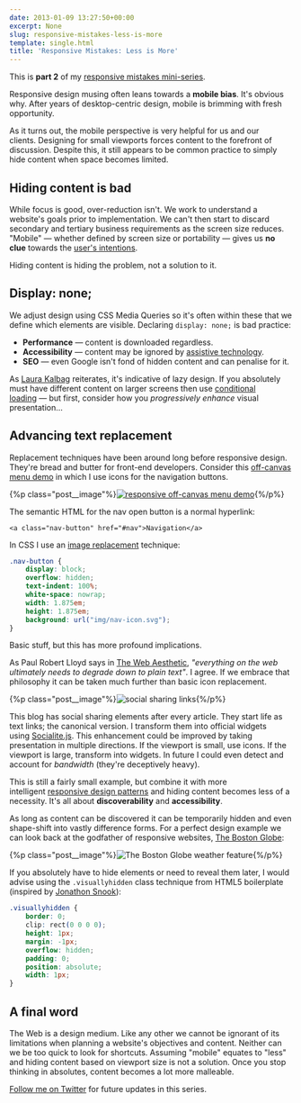 ```yaml
---
date: 2013-01-09 13:27:50+00:00
excerpt: None
slug: responsive-mistakes-less-is-more
template: single.html
title: 'Responsive Mistakes: Less is More'
---
```


This is **part 2** of my [responsive mistakes mini-series](http://dbushell.com/2013/01/06/a-mini-series-of-responsive-mistakes/).

Responsive design musing often leans towards a **mobile bias**. It's obvious why. After years of desktop-centric design, mobile is brimming with fresh opportunity.

As it turns out, the mobile perspective is very helpful for us and our clients. Designing for small viewports forces content to the forefront of discussion. Despite this, it still appears to be common practice to simply hide content when space becomes limited.


## Hiding content is bad


While focus is good, over-reduction isn't. We work to understand a website's goals prior to implementation. We can't then start to discard secondary and tertiary business requirements as the screen size reduces. "Mobile" — whether defined by screen size or portability — gives us **no clue** towards the [user's intentions](http://dbushell.com/2012/03/23/the-mobile-fallacy/).

Hiding content is hiding the problem, not a solution to it.


## Display: none;


We adjust design using CSS Media Queries so it's often within these that we define which elements are visible. Declaring `display: none;` is bad practice:


* **Performance** — content is downloaded regardless.
* **Accessibility** — content may be ignored by [assistive technology](http://www.alistapart.com/articles/now-you-see-me/).
* **SEO** — even Google isn't fond of hidden content and can penalise for it.


As [Laura Kalbag](http://laurakalbag.com/display-none/) reiterates, it's indicative of lazy design. If you absolutely must have different content on larger screens then use [conditional loading](http://24ways.org/2011/conditional-loading-for-responsive-designs/) — but first, consider how you _progressively enhance_ visual presentation…


## Advancing text replacement


Replacement techniques have been around long before responsive design. They're bread and butter for front-end developers. Consider this [off-canvas menu demo](http://dbushell.github.com/Responsive-Off-Canvas-Menu/step4.html) in which I use icons for the navigation buttons.

{%p class="post__image"%}[![responsive off-canvas menu demo](/wp-content/uploads/2013/01/off-canvas-menu.png)](http://dbushell.github.com/Responsive-Off-Canvas-Menu/step4.html){%/p%}

The semantic HTML for the nav open button is a normal hyperlink:

````markup
<a class="nav-button" href="#nav">Navigation</a>
````

In CSS I use an [image replacement](http://www.zeldman.com/2012/03/01/replacing-the-9999px-hack-new-image-replacement/) technique:

````css
.nav-button {
    display: block;
    overflow: hidden;
    text-indent: 100%;
    white-space: nowrap;
    width: 1.875em;
    height: 1.875em;
    background: url("img/nav-icon.svg");
}
````

Basic stuff, but this has more profound implications.

As Paul Robert Lloyd says in [The Web Aesthetic](http://www.alistapart.com/articles/the-web-aesthetic/), _"everything on the web ultimately needs to degrade down to plain text"_. I agree. If we embrace that philosophy it can be taken much further than basic icon replacement.

{%p class="post__image"%}![social sharing links](/wp-content/uploads/2013/01/social-links1.png){%/p%}

This blog has social sharing elements after every article. They start life as text links; the canonical version. I transform them into official widgets using [Socialite.js](http://socialitejs.com/). This enhancement could be improved by taking presentation in multiple directions. If the viewport is small, use icons. If the viewport is large, transform into widgets. In future I could even detect and account for _bandwidth_ (they're deceptively heavy).

This is still a fairly small example, but combine it with more intelligent [responsive design patterns](http://bradfrost.github.com/this-is-responsive/patterns.html) and hiding content becomes less of a necessity. It's all about **discoverability** and **accessibility**.

As long as content can be discovered it can be temporarily hidden and even shape-shift into vastly difference forms. For a perfect design example we can look back at the godfather of responsive websites, [The Boston Globe](http://www.bostonglobe.com/):

{%p class="post__image"%}![The Boston Globe weather feature](/wp-content/uploads/2013/01/boston-globe-weather.png){%/p%}

If you absolutely have to hide elements or need to reveal them later, I would advise using the `.visuallyhidden` class technique from HTML5 boilerplate (inspired by [Jonathon Snook](http://snook.ca/archives/html_and_css/hiding-content-for-accessibility)):

````css
.visuallyhidden {
    border: 0;
    clip: rect(0 0 0 0);
    height: 1px;
    margin: -1px;
    overflow: hidden;
    padding: 0;
    position: absolute;
    width: 1px;
}
````



## A final word


The Web is a design medium. Like any other we cannot be ignorant of its limitations when planning a website's objectives and content. Neither can we be too quick to look for shortcuts. Assuming "mobile" equates to "less" and hiding content based on viewport size is not a solution. Once you stop thinking in absolutes, content becomes a lot more malleable.

[Follow me on Twitter](http://twitter.com/dbushell) for future updates in this series.
